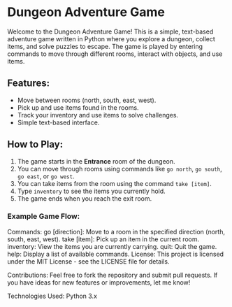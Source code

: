 # Dungeon Adventure Game

Welcome to the Dungeon Adventure Game! This is a simple, text-based adventure game written in Python where you explore a dungeon, collect items, and solve puzzles to escape. The game is played by entering commands to move through different rooms, interact with objects, and use items.

## Features:
- Move between rooms (north, south, east, west).
- Pick up and use items found in the rooms.
- Track your inventory and use items to solve challenges.
- Simple text-based interface.

## How to Play:
1. The game starts in the **Entrance** room of the dungeon.
2. You can move through rooms using commands like `go north`, `go south`, `go east`, or `go west`.
3. You can take items from the room using the command `take [item]`.
4. Type `inventory` to see the items you currently hold. 
5. The game ends when you reach the exit room.   

### Example Game Flow:
 
 




Commands:
go [direction]: Move to a room in the specified direction (north, south, east, west).
take [item]: Pick up an item in the current room.
inventory: View the items you are currently carrying.
quit: Quit the game.
help: Display a list of available commands.
License:
This project is licensed under the MIT License - see the LICENSE file for details.

Contributions:
Feel free to fork the repository and submit pull requests. If you have ideas for new features or improvements, let me know!

Technologies Used:
Python 3.x
